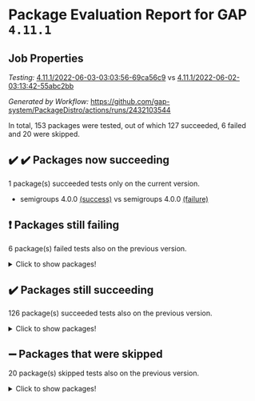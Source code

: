 # Package Evaluation Report for GAP `4.11.1`

## Job Properties

*Testing:* [4.11.1/2022-06-03-03:03:56-69ca56c9](https://github.com/gap-system/PackageDistro/blob/data/reports/4.11.1/2022-06-03-03:03:56-69ca56c9) vs [4.11.1/2022-06-02-03:13:42-55abc2bb](https://github.com/gap-system/PackageDistro/blob/data/reports/4.11.1/2022-06-02-03:13:42-55abc2bb)

*Generated by Workflow:* https://github.com/gap-system/PackageDistro/actions/runs/2432103544

In total, 153 packages were tested, out of which 127 succeeded, 6 failed and 20 were skipped.

## :heavy_check_mark: :heavy_check_mark: Packages now succeeding

1 package(s) succeeded tests only on the current version.
- semigroups 4.0.0 [(success)](https://github.com/gap-system/PackageDistro/runs/6719422896?check_suite_focus=true) vs semigroups 4.0.0 [(failure)](https://github.com/gap-system/PackageDistro/runs/6701513410?check_suite_focus=true)

## :exclamation: Packages still failing

6 package(s) failed tests also on the previous version.
<details><summary>Click to show packages!</summary>

- fining 1.4.1 [(failure)](https://github.com/gap-system/PackageDistro/runs/6719419690?check_suite_focus=true)
- francy 1.2.4 [(failure)](https://github.com/gap-system/PackageDistro/runs/6719420012?check_suite_focus=true)
- hap 1.39 [(failure)](https://github.com/gap-system/PackageDistro/runs/6719420437?check_suite_focus=true)
- normalizinterface 1.3.2 [(failure)](https://github.com/gap-system/PackageDistro/runs/6719421916?check_suite_focus=true)
- packagemanager 1.2 [(failure)](https://github.com/gap-system/PackageDistro/runs/6719422130?check_suite_focus=true)
- recog 1.3.2 [(failure)](https://github.com/gap-system/PackageDistro/runs/6719422660?check_suite_focus=true)
</details>

## :heavy_check_mark: Packages still succeeding

126 package(s) succeeded tests also on the previous version.
<details><summary>Click to show packages!</summary>

- ace 5.4 [(success)](https://github.com/gap-system/PackageDistro/runs/6719417927?check_suite_focus=true)
- aclib 1.3.2 [(success)](https://github.com/gap-system/PackageDistro/runs/6719417972?check_suite_focus=true)
- agt 0.2 [(success)](https://github.com/gap-system/PackageDistro/runs/6719418008?check_suite_focus=true)
- alnuth 3.2.1 [(success)](https://github.com/gap-system/PackageDistro/runs/6719418040?check_suite_focus=true)
- anupq 3.2.6 [(success)](https://github.com/gap-system/PackageDistro/runs/6719418069?check_suite_focus=true)
- atlasrep 2.1.2 [(success)](https://github.com/gap-system/PackageDistro/runs/6719418091?check_suite_focus=true)
- autodoc 2022.03.10 [(success)](https://github.com/gap-system/PackageDistro/runs/6719418129?check_suite_focus=true)
- automata 1.15 [(success)](https://github.com/gap-system/PackageDistro/runs/6719418153?check_suite_focus=true)
- automgrp 1.3.2 [(success)](https://github.com/gap-system/PackageDistro/runs/6719418182?check_suite_focus=true)
- autpgrp 1.10.2 [(success)](https://github.com/gap-system/PackageDistro/runs/6719418215?check_suite_focus=true)
- cap 2022.05-09 [(success)](https://github.com/gap-system/PackageDistro/runs/6719418248?check_suite_focus=true)
- caratinterface 2.3.3 [(success)](https://github.com/gap-system/PackageDistro/runs/6719418287?check_suite_focus=true)
- cddinterface 2020.06.24 [(success)](https://github.com/gap-system/PackageDistro/runs/6719418315?check_suite_focus=true)
- circle 1.6.5 [(success)](https://github.com/gap-system/PackageDistro/runs/6719418351?check_suite_focus=true)
- classicpres 1.22 [(success)](https://github.com/gap-system/PackageDistro/runs/6719418389?check_suite_focus=true)
- cohomolo 1.6.10 [(success)](https://github.com/gap-system/PackageDistro/runs/6719418426?check_suite_focus=true)
- congruence 1.2.4 [(success)](https://github.com/gap-system/PackageDistro/runs/6719418454?check_suite_focus=true)
- corelg 1.56 [(success)](https://github.com/gap-system/PackageDistro/runs/6719418495?check_suite_focus=true)
- crime 1.6 [(success)](https://github.com/gap-system/PackageDistro/runs/6719418528?check_suite_focus=true)
- crisp 1.4.5 [(success)](https://github.com/gap-system/PackageDistro/runs/6719418557?check_suite_focus=true)
- crypting 0.10 [(success)](https://github.com/gap-system/PackageDistro/runs/6719418583?check_suite_focus=true)
- cryst 4.1.24 [(success)](https://github.com/gap-system/PackageDistro/runs/6719418613?check_suite_focus=true)
- crystcat 1.1.9 [(success)](https://github.com/gap-system/PackageDistro/runs/6719418638?check_suite_focus=true)
- ctbllib 1.3.4 [(success)](https://github.com/gap-system/PackageDistro/runs/6719418667?check_suite_focus=true)
- cubefree 1.19 [(success)](https://github.com/gap-system/PackageDistro/runs/6719418711?check_suite_focus=true)
- curlinterface 2.2.2 [(success)](https://github.com/gap-system/PackageDistro/runs/6719418752?check_suite_focus=true)
- cvec 2.7.5 [(success)](https://github.com/gap-system/PackageDistro/runs/6719418934?check_suite_focus=true)
- datastructures 0.2.7 [(success)](https://github.com/gap-system/PackageDistro/runs/6719419048?check_suite_focus=true)
- deepthought 1.0.5 [(success)](https://github.com/gap-system/PackageDistro/runs/6719419145?check_suite_focus=true)
- design 1.7 [(success)](https://github.com/gap-system/PackageDistro/runs/6719419250?check_suite_focus=true)
- difsets 2.3.1 [(success)](https://github.com/gap-system/PackageDistro/runs/6719419343?check_suite_focus=true)
- digraphs 1.5.3 [(success)](https://github.com/gap-system/PackageDistro/runs/6719419420?check_suite_focus=true)
- edim 1.3.5 [(success)](https://github.com/gap-system/PackageDistro/runs/6719419496?check_suite_focus=true)
- example 4.3.1 [(success)](https://github.com/gap-system/PackageDistro/runs/6719419540?check_suite_focus=true)
- factint 1.6.3 [(success)](https://github.com/gap-system/PackageDistro/runs/6719419574?check_suite_focus=true)
- ferret 1.0.7 [(success)](https://github.com/gap-system/PackageDistro/runs/6719419616?check_suite_focus=true)
- fga 1.4.0 [(success)](https://github.com/gap-system/PackageDistro/runs/6719419647?check_suite_focus=true)
- float 1.0.3 [(success)](https://github.com/gap-system/PackageDistro/runs/6719419754?check_suite_focus=true)
- format 1.4.3 [(success)](https://github.com/gap-system/PackageDistro/runs/6719419811?check_suite_focus=true)
- forms 1.2.7 [(success)](https://github.com/gap-system/PackageDistro/runs/6719419865?check_suite_focus=true)
- fplsa 1.2.5 [(success)](https://github.com/gap-system/PackageDistro/runs/6719419912?check_suite_focus=true)
- fr 2.4.8 [(success)](https://github.com/gap-system/PackageDistro/runs/6719419965?check_suite_focus=true)
- fwtree 1.3 [(success)](https://github.com/gap-system/PackageDistro/runs/6719420080?check_suite_focus=true)
- gbnp 1.0.5 [(success)](https://github.com/gap-system/PackageDistro/runs/6719420122?check_suite_focus=true)
- generalizedmorphismsforcap 2022.05-01 [(success)](https://github.com/gap-system/PackageDistro/runs/6719420161?check_suite_focus=true)
- genss 1.6.6 [(success)](https://github.com/gap-system/PackageDistro/runs/6719420199?check_suite_focus=true)
- gradedringforhomalg 2022.03-01 [(success)](https://github.com/gap-system/PackageDistro/runs/6719420235?check_suite_focus=true)
- grape 4.8.5 [(success)](https://github.com/gap-system/PackageDistro/runs/6719420271?check_suite_focus=true)
- groupoids 1.69 [(success)](https://github.com/gap-system/PackageDistro/runs/6719420304?check_suite_focus=true)
- grpconst 2.6.2 [(success)](https://github.com/gap-system/PackageDistro/runs/6719420334?check_suite_focus=true)
- guarana 0.96.3 [(success)](https://github.com/gap-system/PackageDistro/runs/6719420361?check_suite_focus=true)
- guava 3.16 [(success)](https://github.com/gap-system/PackageDistro/runs/6719420396?check_suite_focus=true)
- hapcryst 0.1.14 [(success)](https://github.com/gap-system/PackageDistro/runs/6719420471?check_suite_focus=true)
- hecke 1.5.3 [(success)](https://github.com/gap-system/PackageDistro/runs/6719420525?check_suite_focus=true)
- help 3.5 [(success)](https://github.com/gap-system/PackageDistro/runs/6719420563?check_suite_focus=true)
- idrel 2.43 [(success)](https://github.com/gap-system/PackageDistro/runs/6719420600?check_suite_focus=true)
- images 1.3.1 [(success)](https://github.com/gap-system/PackageDistro/runs/6719420635?check_suite_focus=true)
- intpic 0.2.4 [(success)](https://github.com/gap-system/PackageDistro/runs/6719420672?check_suite_focus=true)
- io 4.7.2 [(success)](https://github.com/gap-system/PackageDistro/runs/6719420725?check_suite_focus=true)
- irredsol 1.4.3 [(success)](https://github.com/gap-system/PackageDistro/runs/6719420779?check_suite_focus=true)
- json 2.1.0 [(success)](https://github.com/gap-system/PackageDistro/runs/6719420818?check_suite_focus=true)
- jupyterkernel 1.4.1 [(success)](https://github.com/gap-system/PackageDistro/runs/6719420886?check_suite_focus=true)
- jupyterviz 1.5.1 [(success)](https://github.com/gap-system/PackageDistro/runs/6719420940?check_suite_focus=true)
- kan 1.34 [(success)](https://github.com/gap-system/PackageDistro/runs/6719420997?check_suite_focus=true)
- kbmag 1.5.9 [(success)](https://github.com/gap-system/PackageDistro/runs/6719421068?check_suite_focus=true)
- laguna 3.9.5 [(success)](https://github.com/gap-system/PackageDistro/runs/6719421125?check_suite_focus=true)
- liealgdb 2.2.1 [(success)](https://github.com/gap-system/PackageDistro/runs/6719421184?check_suite_focus=true)
- liepring 2.6 [(success)](https://github.com/gap-system/PackageDistro/runs/6719421234?check_suite_focus=true)
- liering 2.4.2 [(success)](https://github.com/gap-system/PackageDistro/runs/6719421270?check_suite_focus=true)
- linearalgebraforcap 2022.05-04 [(success)](https://github.com/gap-system/PackageDistro/runs/6719421323?check_suite_focus=true)
- loops 3.4.1 [(success)](https://github.com/gap-system/PackageDistro/runs/6719421372?check_suite_focus=true)
- lpres 1.0.3 [(success)](https://github.com/gap-system/PackageDistro/runs/6719421410?check_suite_focus=true)
- majoranaalgebras 1.4 [(success)](https://github.com/gap-system/PackageDistro/runs/6719421467?check_suite_focus=true)
- mapclass 1.4.5 [(success)](https://github.com/gap-system/PackageDistro/runs/6719421512?check_suite_focus=true)
- matgrp 0.64 [(success)](https://github.com/gap-system/PackageDistro/runs/6719421559?check_suite_focus=true)
- modisom 2.5.2 [(success)](https://github.com/gap-system/PackageDistro/runs/6719421598?check_suite_focus=true)
- modulepresentationsforcap 2022.05-03 [(success)](https://github.com/gap-system/PackageDistro/runs/6719421682?check_suite_focus=true)
- monoidalcategories 2022.05-06 [(success)](https://github.com/gap-system/PackageDistro/runs/6719421737?check_suite_focus=true)
- nconvex 2020.11-04 [(success)](https://github.com/gap-system/PackageDistro/runs/6719421780?check_suite_focus=true)
- nilmat 1.4.1 [(success)](https://github.com/gap-system/PackageDistro/runs/6719421818?check_suite_focus=true)
- nock 1.5 [(success)](https://github.com/gap-system/PackageDistro/runs/6719421861?check_suite_focus=true)
- nq 2.5.8 [(success)](https://github.com/gap-system/PackageDistro/runs/6719421950?check_suite_focus=true)
- numericalsgps 1.3.0 [(success)](https://github.com/gap-system/PackageDistro/runs/6719421994?check_suite_focus=true)
- openmath 11.5.1 [(success)](https://github.com/gap-system/PackageDistro/runs/6719422023?check_suite_focus=true)
- orb 4.8.4 [(success)](https://github.com/gap-system/PackageDistro/runs/6719422062?check_suite_focus=true)
- patternclass 2.4.2 [(success)](https://github.com/gap-system/PackageDistro/runs/6719422171?check_suite_focus=true)
- permut 2.0.4 [(success)](https://github.com/gap-system/PackageDistro/runs/6719422208?check_suite_focus=true)
- polenta 1.3.10 [(success)](https://github.com/gap-system/PackageDistro/runs/6719422285?check_suite_focus=true)
- polymaking 0.8.6 [(success)](https://github.com/gap-system/PackageDistro/runs/6719422323?check_suite_focus=true)
- primgrp 3.4.2 [(success)](https://github.com/gap-system/PackageDistro/runs/6719422368?check_suite_focus=true)
- profiling 2.5.0 [(success)](https://github.com/gap-system/PackageDistro/runs/6719422409?check_suite_focus=true)
- qpa 1.33 [(success)](https://github.com/gap-system/PackageDistro/runs/6719422450?check_suite_focus=true)
- quagroup 1.8.3 [(success)](https://github.com/gap-system/PackageDistro/runs/6719422496?check_suite_focus=true)
- radiroot 2.9 [(success)](https://github.com/gap-system/PackageDistro/runs/6719422537?check_suite_focus=true)
- rcwa 4.6.4 [(success)](https://github.com/gap-system/PackageDistro/runs/6719422584?check_suite_focus=true)
- rds 1.8 [(success)](https://github.com/gap-system/PackageDistro/runs/6719422627?check_suite_focus=true)
- repndecomp 1.2.1 [(success)](https://github.com/gap-system/PackageDistro/runs/6719422705?check_suite_focus=true)
- repsn 3.1.0 [(success)](https://github.com/gap-system/PackageDistro/runs/6719422750?check_suite_focus=true)
- resclasses 4.7.2 [(success)](https://github.com/gap-system/PackageDistro/runs/6719422800?check_suite_focus=true)
- scscp 2.3.1 [(success)](https://github.com/gap-system/PackageDistro/runs/6719422866?check_suite_focus=true)
- sglppow 2.2 [(success)](https://github.com/gap-system/PackageDistro/runs/6719422923?check_suite_focus=true)
- sgpviz 0.999.5 [(success)](https://github.com/gap-system/PackageDistro/runs/6719422979?check_suite_focus=true)
- simpcomp 2.1.14 [(success)](https://github.com/gap-system/PackageDistro/runs/6719423005?check_suite_focus=true)
- singular 2020.12.18 [(success)](https://github.com/gap-system/PackageDistro/runs/6719423044?check_suite_focus=true)
- sla 1.5.3 [(success)](https://github.com/gap-system/PackageDistro/runs/6719423089?check_suite_focus=true)
- smallgrp 1.5 [(success)](https://github.com/gap-system/PackageDistro/runs/6719423125?check_suite_focus=true)
- smallsemi 0.6.13 [(success)](https://github.com/gap-system/PackageDistro/runs/6719423181?check_suite_focus=true)
- sonata 2.9.4 [(success)](https://github.com/gap-system/PackageDistro/runs/6719423221?check_suite_focus=true)
- sophus 1.25 [(success)](https://github.com/gap-system/PackageDistro/runs/6719423250?check_suite_focus=true)
- spinsym 1.5.2 [(success)](https://github.com/gap-system/PackageDistro/runs/6719423288?check_suite_focus=true)
- symbcompcc 1.3.2 [(success)](https://github.com/gap-system/PackageDistro/runs/6719423314?check_suite_focus=true)
- thelma 1.3 [(success)](https://github.com/gap-system/PackageDistro/runs/6719423347?check_suite_focus=true)
- tomlib 1.2.9 [(success)](https://github.com/gap-system/PackageDistro/runs/6719423384?check_suite_focus=true)
- toric 1.9.5 [(success)](https://github.com/gap-system/PackageDistro/runs/6719423449?check_suite_focus=true)
- transgrp 3.6.2 [(success)](https://github.com/gap-system/PackageDistro/runs/6719423496?check_suite_focus=true)
- ugaly 4.0.2 [(success)](https://github.com/gap-system/PackageDistro/runs/6719423543?check_suite_focus=true)
- unipot 1.5 [(success)](https://github.com/gap-system/PackageDistro/runs/6719423603?check_suite_focus=true)
- unitlib 4.1.0 [(success)](https://github.com/gap-system/PackageDistro/runs/6719423653?check_suite_focus=true)
- utils 0.72 [(success)](https://github.com/gap-system/PackageDistro/runs/6719423704?check_suite_focus=true)
- uuid 0.7 [(success)](https://github.com/gap-system/PackageDistro/runs/6719423793?check_suite_focus=true)
- walrus 0.9991 [(success)](https://github.com/gap-system/PackageDistro/runs/6719423904?check_suite_focus=true)
- wedderga 4.10.2 [(success)](https://github.com/gap-system/PackageDistro/runs/6719424035?check_suite_focus=true)
- xmod 2.88 [(success)](https://github.com/gap-system/PackageDistro/runs/6719424149?check_suite_focus=true)
- xmodalg 1.22 [(success)](https://github.com/gap-system/PackageDistro/runs/6719424228?check_suite_focus=true)
- yangbaxter 0.10.0 [(success)](https://github.com/gap-system/PackageDistro/runs/6719424286?check_suite_focus=true)
- zeromqinterface 0.13 [(success)](https://github.com/gap-system/PackageDistro/runs/6719424351?check_suite_focus=true)
</details>

## :heavy_minus_sign: Packages that were skipped

20 package(s) skipped tests also on the previous version.
<details><summary>Click to show packages!</summary>

- 4ti2interface 2022.03-01 [(skipped)](https://github.com/gap-system/PackageDistro/runs/6719360117?check_suite_focus=true)
- browse 1.8.14 [(skipped)](https://github.com/gap-system/PackageDistro/runs/6719360117?check_suite_focus=true)
- examplesforhomalg 2022.03-01 [(skipped)](https://github.com/gap-system/PackageDistro/runs/6719360117?check_suite_focus=true)
- gapdoc 1.6.5 [(skipped)](https://github.com/gap-system/PackageDistro/runs/6719360117?check_suite_focus=true)
- gauss 2022.03-01 [(skipped)](https://github.com/gap-system/PackageDistro/runs/6719360117?check_suite_focus=true)
- gaussforhomalg 2022.03-01 [(skipped)](https://github.com/gap-system/PackageDistro/runs/6719360117?check_suite_focus=true)
- gradedmodules 2022.03-01 [(skipped)](https://github.com/gap-system/PackageDistro/runs/6719360117?check_suite_focus=true)
- homalg 2022.03-01 [(skipped)](https://github.com/gap-system/PackageDistro/runs/6719360117?check_suite_focus=true)
- homalgtocas 2022.03-01 [(skipped)](https://github.com/gap-system/PackageDistro/runs/6719360117?check_suite_focus=true)
- io_forhomalg 2022.03-01 [(skipped)](https://github.com/gap-system/PackageDistro/runs/6719360117?check_suite_focus=true)
- itc 1.5.1 [(skipped)](https://github.com/gap-system/PackageDistro/runs/6719360117?check_suite_focus=true)
- localizeringforhomalg 2022.03-01 [(skipped)](https://github.com/gap-system/PackageDistro/runs/6719360117?check_suite_focus=true)
- matricesforhomalg 2022.04-01 [(skipped)](https://github.com/gap-system/PackageDistro/runs/6719360117?check_suite_focus=true)
- modules 2022.03-01 [(skipped)](https://github.com/gap-system/PackageDistro/runs/6719360117?check_suite_focus=true)
- polycyclic 2.16 [(skipped)](https://github.com/gap-system/PackageDistro/runs/6719360117?check_suite_focus=true)
- ringsforhomalg 2022.04-01 [(skipped)](https://github.com/gap-system/PackageDistro/runs/6719360117?check_suite_focus=true)
- sco 2022.03-01 [(skipped)](https://github.com/gap-system/PackageDistro/runs/6719360117?check_suite_focus=true)
- toolsforhomalg 2022.05-01 [(skipped)](https://github.com/gap-system/PackageDistro/runs/6719360117?check_suite_focus=true)
- toricvarieties 2022.03.23 [(skipped)](https://github.com/gap-system/PackageDistro/runs/6719360117?check_suite_focus=true)
- xgap 4.31 [(skipped)](https://github.com/gap-system/PackageDistro/runs/6719360117?check_suite_focus=true)
</details>

